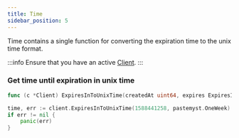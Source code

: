 ```yaml
---
title: Time
sidebar_position: 5
---
```


Time contains a single function for converting the expiration time to the unix time format.

:::info 
Ensure that you have an active [Client](02-client.md). 
:::

### Get time until expiration in unix time
```go
func (c *Client) ExpiresInToUnixTime(createdAt uint64, expires ExpiresIn) (uint64, error)
```
```go
time, err := client.ExpiresInToUnixTime(1588441258, pastemyst.OneWeek)
if err != nil {
    panic(err)
}
```